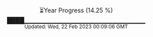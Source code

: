 <p align="center">
⏳Year Progress (14.25 %) <br>
████▁▁▁▁▁▁▁▁▁▁▁▁▁▁▁▁▁▁▁▁▁▁▁▁▁▁ <br>
<sub>Updated: Wed, 22 Feb 2023 00:09:06 GMT</sub>
</p>

